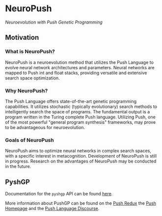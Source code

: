 # NeuroPush

*Neuroevolution with Push Genetic Programming*

## Motivation

### What is NeuroPush?

NeuroPush is a neuroevolution method that utilizes the Push Language to evolve neural network architectures and parameters. Neural networks are mapped to Push int and float stacks, providing versatile and extensive search space optimization.

### Why NeuroPush?

The Push Language offers state-of-the-art genetic programming capabilities. It utilizes stochastic (typically evolutionary) search methods to intelligently search the space of programs. The fundamental output is a program written in the Turing complete Push language. Utilizing Push, one of the most powerful "general program synthesis" frameworks, may prove to be advantageous for neuroevolution.

### Goals of NeuroPush

NeuroPush aims to optimize neural networks in complex search spaces, with a specific interest in metacognition. Development of NeuroPush is still in progress. Research on the advantages of NeuroPush may be conducted in the future.

## PyshGP

Documentation for the `pyshgp` API  can be found [here](http://erp12.github.io/pyshgp).

More information about PushGP can be found on the [Push Redux](https://erp12.github.io/push-redux/) the [Push Homepage](http://faculty.hampshire.edu/lspector/push.html) and the [Push Language Discourse](https://Push-language.hampshire.edu).
